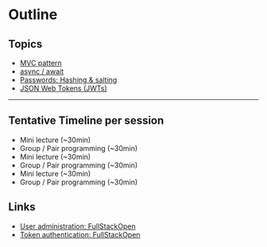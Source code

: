 # Outline

## Topics

- [MVC pattern](https://en.wikipedia.org/wiki/Model%E2%80%93view%E2%80%93controller)
- [async / await](https://javascript.info/async-await)
- [Passwords: Hashing & salting](https://javascript.plainenglish.io/securely-storing-passwords-using-bcrypt-30efea785728)
- [JSON Web Tokens (JWTs)](https://javascript.plainenglish.io/authentication-systems-using-jwt-and-node-js-9c3cc14aaf82)

---

## Tentative Timeline per session

- Mini lecture (~30min)
- Group / Pair programming (~30min)
- Mini lecture (~30min)
- Group / Pair programming (~30min)
- Mini lecture (~30min)
- Group / Pair programming (~30min)

## Links

- [User administration: FullStackOpen](https://fullstackopen.com/en/part4/user_administration)
- [Token authentication: FullStackOpen](https://fullstackopen.com/en/part4/token_authentication)
